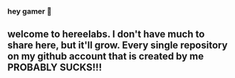 ### hey gamer 👋

## welcome to hereelabs. I don't have much to share here, but it'll grow. Every single repository on my github account that is created by me PROBABLY SUCKS!!! 
